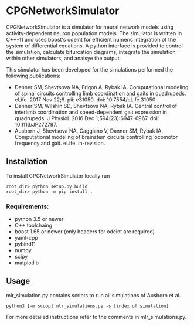 # CPGNetworkSimulator
CPGNetworkSimulator is a simulator for neural network models using activity-dependent neuron population models. The simulator is written in C++-11 and uses boost's odeint for efficient numeric integration of the system of differential equations. A python interface is provided to control the simulation, calculate bifurcation diagrams, integrate the simulation within other simulators, and analsye the output. 

This simulator has been developed for the simulations performed the following publications:
- Danner SM, Shevtsova NA, Frigon A, Rybak IA. Computational modeling of spinal circuits controlling limb coordination and gaits in quadrupeds. eLife. 2017 Nov 22;6. pii: e31050. doi: 10.7554/eLife.31050. 
- Danner SM, Wilshin SD, Shevtsova NA, Rybak IA. Central control of interlimb coordination and speed-dependent gait expression in quadrupeds. J Physiol. 2016 Dec 1;594(23):6947-6967. doi: 10.1113/JP272787. 
- Ausborn J, Shevtsova NA, Caggiano V, Danner SM, Rybak IA. Computational modeling of brainstem circuits controlling locomotor frequency and gait. eLife. in-revision.

## Installation
To install CPGNetworkSimulator locally run
```
root_dir> python setup.py build
root_dir> python -m pip install .
```
### Requirements: 
- python 3.5 or newer
- C++ toolchaing
- boost 1.65 or newer (only headers for odeint are required)
- yaml-cpp
- pybind11
- numpy
- scipy
- matplotlib

## Usage
mlr_simulation.py contains scripts to run all simulations of Ausborn et al.
```
python3 [-m scoop] mlr_simulations.py -s [index of simulation]
```
For more detailed instructions refer to the comments in mlr_simulations.py.
